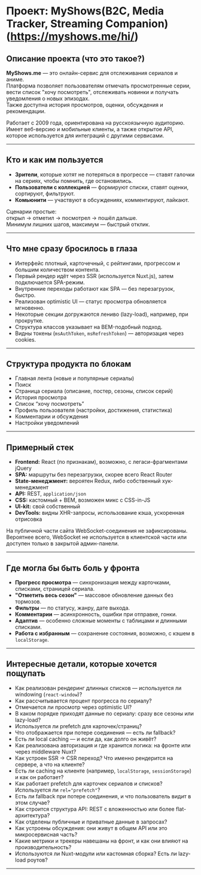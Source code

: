 # Проект: MyShows(B2C, Media Tracker, Streaming Companion) (https://myshows.me/hi/)

## Описание проекта (что это такое?)

**MyShows.me** — это онлайн-сервис для отслеживания сериалов и аниме.  
Платформа позволяет пользователям отмечать просмотренные серии, вести список "хочу посмотреть", отслеживать новинки и получать уведомления о новых эпизодах.  
Также доступна история просмотров, оценки, обсуждения и рекомендации.

Работает с 2009 года, ориентирована на русскоязычную аудиторию.  
Имеет веб-версию и мобильные клиенты, а также открытое API, которое используется для интеграций с другими сервисами.

---

## Кто и как им пользуется

-   **Зрители**, которые хотят не потеряться в прогрессе — ставят галочки на сериях, чтобы помнить, где остановились.
-   **Пользователи с коллекцией** — формируют списки, ставят оценки, сортируют, фильтруют.
-   **Комьюнити** — участвуют в обсуждениях, комментируют, лайкают.

Сценарии простые:  
открыл → отметил → посмотрел → пошёл дальше.  
Минимум лишних шагов, максимум — быстрый отклик.

---

## Что мне сразу бросилось в глаза

-   Интерфейс плотный, карточечный, с рейтингами, прогрессом и большим количеством контента.
-   Первый рендер идёт через SSR (используется Nuxt.js), затем подключается SPA-режим.
-   Внутренние переходы работают как SPA — без перезагрузок, быстро.
-   Реализован optimistic UI — статус просмотра обновляется мгновенно.
-   Некоторые секции догружаются лениво (lazy-load), например, при прокрутке.
-   Структура классов указывает на BEM-подобный подход.
-   Видны токены (`msAuthToken`, `msRefreshToken`) — авторизация через cookies.

---

## Структура продукта по блокам

-   Главная лента (новые и популярные сериалы)
-   Поиск
-   Страница сериала (описание, постер, сезоны, список серий)
-   История просмотра
-   Список “хочу посмотреть”
-   Профиль пользователя (настройки, достижения, статистика)
-   Комментарии и обсуждения
-   Настройки уведомлений

---

## Примерный стек

-   **Frontend:** React (по признакам), возможно, с легаси-фрагментами jQuery
-   **SPA:** маршруты без перезагрузки, скорее всего React Router
-   **State-менеджмент:** вероятен Redux, либо собственный хук-менеджмент
-   **API:** REST, `application/json`
-   **CSS:** кастомный + BEM, возможен микс с CSS-in-JS
-   **UI-kit:** свой собственный
-   **DevTools:** видны XHR-запросы, использование кэша, ускоренная отрисовка

На публичной части сайта WebSocket-соединения не зафиксированы.  
Вероятнее всего, WebSocket не используется в клиентской части или доступен только в закрытой админ-панели.

---

## Где могла бы быть боль у фронта

-   **Прогресс просмотра** — синхронизация между карточками, списками, страницей сериала.
-   **"Отметить весь сезон"** — массовое обновление данных без тормозов.
-   **Фильтры** — по статусу, жанру, дате выхода.
-   **Комментарии** — асинхронность, ошибки при отправке, гонки.
-   **Адаптив** — особенно сложные моменты с таблицами и длинными списками.
-   **Работа с избранным** — сохранение состояния, возможно, с кэшем в `localStorage`.

---

## Интересные детали, которые хочется пощупать

-   Как реализован рендеринг длинных списков — используется ли windowing (`react-window`)?
-   Как рассчитывается процент прогресса по сериалу?
-   Отмечается ли просмотр через optimistic UI?
-   В каком порядке приходят данные по сериалу: сразу все сезоны или lazy-load?
-   Используется ли prefetch для карточек/страниц?
-   Что отображается при потере соединения — есть ли fallback?
-   Есть ли local caching — и если да, как долго он живёт?
-   Как реализована авторизация и где хранится логика: на фронте или через middleware Nuxt?
-   Как устроен SSR → CSR переход? Что именно рендерится на сервере, а что на клиенте?
-   Есть ли caching на клиенте (например, `localStorage`, `sessionStorage`) и как он работает?
-   Как работает prefetch для карточек сериалов и списков? Используется ли `rel="prefetch"`?
-   Есть ли fallback при потере соединения, и что пользователь видит в этом случае?
-   Как строится структура API: REST с вложенностью или более flat-архитектура?
-   Как отделены публичные и приватные данные в запросах?
-   Как устроены обсуждения: они живут в общем API или это микросервисная часть?
-   Какие метрики и трекеры навешаны на фронт, и как они влияют на производительность?
-   Используются ли Nuxt-модули или кастомная сборка? Есть ли lazy-load роутов?

---
